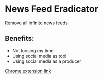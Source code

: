 # News Feed Eradicator

Remove all infinite news feeds

## Benefits:
- Not loosing my time
- Using social media as tool
- Using social media as a producer

[Chrome extension link](https://chrome.google.com/webstore/detail/news-feed-eradicator/fjcldmjmjhkklehbacihaiopjklihlgg)
